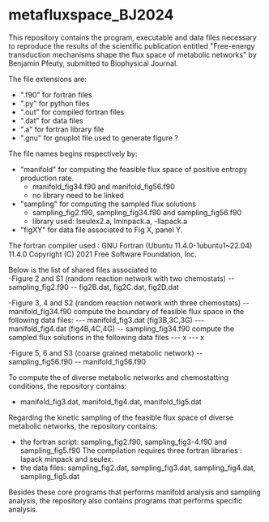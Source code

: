 # metafluxspace_BJ2024
This repository contains the program, executable and data files necessary to reproduce the results of the scientific publication entitled "Free-energy transduction mechanisms shape the flux space of metabolic networks" by Benjamin Pfeuty, submitted to Biophysical Journal.

The file extensions are:
- ".f90" for fortran files
- ".py" for python files
- ".out" for compiled fortran files
- ".dat" for data files
- ".a" for fortran library file
- ".gnu" for gnuplot file used to generate figure ?
  
The file names begins respectively by:
- "manifold" for computing the feasible flux space of positive entropy production rate.
  - manifold_fig34.f90 and manifold_fig56.f90
  - no library need to be linked
- "sampling" for computing the sampled flux solutions
  - sampling_fig2.f90, sampling_fig34.f90 and sampling_fig56.f90
  - library used: lseulex2.a, lminpack.a, -llapack.a
- "figXY" for data file associated to Fig X, panel Y.
  
The fortran compiler used :
GNU Fortran (Ubuntu 11.4.0-1ubuntu1~22.04) 11.4.0
Copyright (C) 2021 Free Software Foundation, Inc.

Below is the list of shared files associated to  
-Figure 2 and S1 (random reaction network with two chemostats)
-- sampling_fig2.f90
-- fig2B.dat, fig2C.dat, fig2D.dat

-Figure 3, 4 and S2 (random reaction network with three chemostats)
-- manifold_fig34.f90 compute the boundary of feasible flux space in the following data files:
--- manifold_fig3.dat (fig3B,3C,3G)
--- manifold_fig4.dat (fig4B,4C,4G)
-- sampling_fig34.f90 compute the sampled flux solutions in the following data files
--- x
--- x

-Figure 5, 6 and S3 (coarse grained metabolic network)
-- sampling_fig56.f90
-- manifold_fig56.f90

To compute the  of diverse metabolic networks and chemostatting conditions, the repository contains:
- manifold_fig3.dat, manifold_fig4.dat, manifold_fig5.dat

Regarding the kinetic sampling of the feasible flux space of diverse metabolic networks, the repository contains:
- the fortran script: sampling_fig2.f90, sampling_fig3-4.f90  and sampling_fig5.f90
  The compilation requires three fortran libraries : lapack minpack and seulex.
- the data files: sampling_fig2.dat, sampling_fig3.dat, sampling_fig4.dat, sampling_fig5.dat

Besides these core programs that performs manifold analysis and sampling analysis, the repository also contains programs that performs specific analysis.

